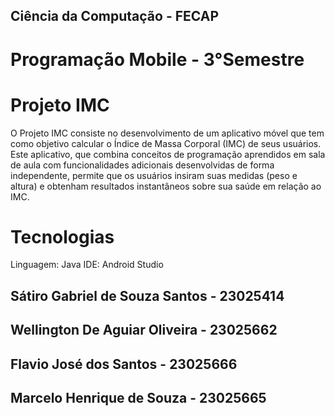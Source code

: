 ## Ciência da Computação - FECAP 

# Programação Mobile - 3°Semestre 


# Projeto IMC 

O Projeto IMC consiste no desenvolvimento de um aplicativo móvel que tem como objetivo calcular o Índice de Massa Corporal (IMC) de seus usuários. Este aplicativo, que combina conceitos de programação aprendidos em sala de aula com funcionalidades adicionais desenvolvidas de forma independente, permite que os usuários insiram suas medidas (peso e altura) e obtenham resultados instantâneos sobre sua saúde em relação ao IMC.

# Tecnologias
Linguagem: Java
IDE: Android Studio 

## Sátiro Gabriel de Souza Santos - 23025414

## Wellington De Aguiar Oliveira - 23025662

## Flavio José dos Santos - 23025666

## Marcelo Henrique de Souza - 23025665
